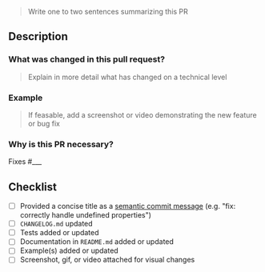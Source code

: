 > Write one to two sentences summarizing this PR

## Description

### What was changed in this pull request?

> Explain in more detail what has changed on a technical level

### Example

> If feasable, add a screenshot or video demonstrating the new feature or bug fix

### Why is this PR necessary?

Fixes #___

## Checklist

- [ ] Provided a concise title as a [semantic commit message](https://www.conventionalcommits.org) (e.g. "fix: correctly handle undefined properties")
- [ ] `CHANGELOG.md` updated
- [ ] Tests added or updated
- [ ] Documentation in `README.md` added or updated
- [ ] Example(s) added or updated
- [ ] Screenshot, gif, or video attached for visual changes
